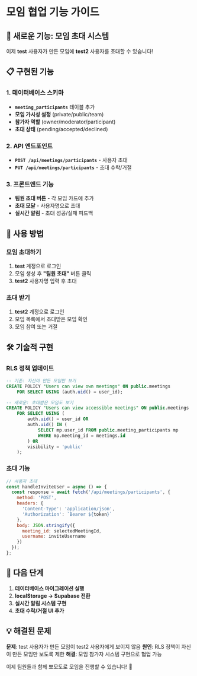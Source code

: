 # 모임 협업 기능 가이드

## 🚀 새로운 기능: 모임 초대 시스템

이제 **test** 사용자가 만든 모임에 **test2** 사용자를 초대할 수 있습니다!

## 📋 구현된 기능

### 1. 데이터베이스 스키마
- **`meeting_participants`** 테이블 추가
- **모임 가시성 설정** (private/public/team)
- **참가자 역할** (owner/moderator/participant)
- **초대 상태** (pending/accepted/declined)

### 2. API 엔드포인트
- **`POST /api/meetings/participants`** - 사용자 초대
- **`PUT /api/meetings/participants`** - 초대 수락/거절

### 3. 프론트엔드 기능
- **팀원 초대 버튼** - 각 모임 카드에 추가
- **초대 모달** - 사용자명으로 초대
- **실시간 알림** - 초대 성공/실패 피드백

## 🔧 사용 방법

### 모임 초대하기
1. **test** 계정으로 로그인
2. 모임 생성 후 **"팀원 초대"** 버튼 클릭
3. **test2** 사용자명 입력 후 초대

### 초대 받기
1. **test2** 계정으로 로그인
2. 모임 목록에서 초대받은 모임 확인
3. 모임 참여 또는 거절

## 🛠️ 기술적 구현

### RLS 정책 업데이트
```sql
-- 기존: 자신이 만든 모임만 보기
CREATE POLICY "Users can view own meetings" ON public.meetings
    FOR SELECT USING (auth.uid() = user_id);

-- 새로운: 초대받은 모임도 보기
CREATE POLICY "Users can view accessible meetings" ON public.meetings
    FOR SELECT USING (
        auth.uid() = user_id OR
        auth.uid() IN (
            SELECT mp.user_id FROM public.meeting_participants mp
            WHERE mp.meeting_id = meetings.id
        ) OR
        visibility = 'public'
    );
```

### 초대 기능
```javascript
// 사용자 초대
const handleInviteUser = async () => {
  const response = await fetch('/api/meetings/participants', {
    method: 'POST',
    headers: {
      'Content-Type': 'application/json',
      'Authorization': `Bearer ${token}`
    },
    body: JSON.stringify({
      meeting_id: selectedMeetingId,
      username: inviteUsername
    })
  });
};
```

## 🚧 다음 단계

1. **데이터베이스 마이그레이션 실행**
2. **localStorage → Supabase 전환**
3. **실시간 알림 시스템 구현**
4. **초대 수락/거절 UI 추가**

## 💡 해결된 문제

**문제**: test 사용자가 만든 모임이 test2 사용자에게 보이지 않음
**원인**: RLS 정책이 자신이 만든 모임만 보도록 제한
**해결**: 모임 참가자 시스템 구현으로 협업 가능

이제 팀원들과 함께 뽀모도로 모임을 진행할 수 있습니다! 🎉